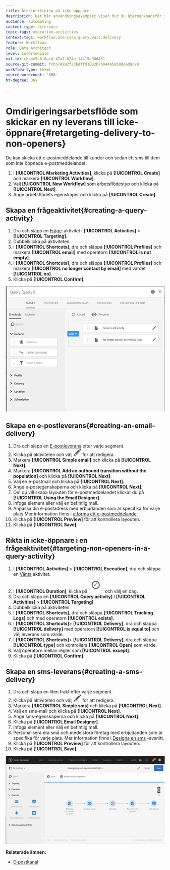 ```yaml
---
title: Återinriktning på icke-öppnare
description: Det här användningsexemplet visar hur du återmarknadsför icke-öppnare.
audience: automating
content-type: reference
topic-tags: execution-activities
context-tags: workflow,use-case,query,wait,delivery
feature: Workflows
role: Data Architect
level: Intermediate
exl-id: cba4e5c6-8acd-47a1-824e-14415e90d451
source-git-commit: fcb5c4a92f23bdffd1082b7b044b5859dead9d70
workflow-type: tm+mt
source-wordcount: '308'
ht-degree: 36%

---
```


# Omdirigeringsarbetsflöde som skickar en ny leverans till icke-öppnare{#retargeting-delivery-to-non-openers}

Du kan skicka ett e-postmeddelande till kunder och sedan ett sms till dem som inte öppnade e-postmeddelandet.

1. I **[!UICONTROL Marketing Activities]**, klicka på **[!UICONTROL Create]** och markera **[!UICONTROL Workflow]**.
1. Välj **[!UICONTROL New Workflow]** som arbetsflödestyp och klicka på **[!UICONTROL Next]**.
1. Ange arbetsflödets egenskaper och klicka på **[!UICONTROL Create]**.

## Skapa en frågeaktivitet{#creating-a-query-activity}

1. Dra och släpp en [Fråge](../../automating/using/query.md)-aktivitet i **[!UICONTROL Activities]** > **[!UICONTROL Targeting]**.
1. Dubbelklicka på aktiviteten.
1. I **[!UICONTROL Shortcuts]**, dra och släppa **[!UICONTROL Profiles]** och markera **[!UICONTROL email]** med operatorn **[!UICONTROL is not empty]**.
1. I **[!UICONTROL Shortcuts]**, dra och släppa **[!UICONTROL Profiles]** och markera **[!UICONTROL no longer contact by email]** med värdet **[!UICONTROL no]**.
1. Klicka på **[!UICONTROL Confirm]**.

![](assets/wf-complement-query.png)

## Skapa en e-postleverans{#creating-an-email-delivery}

1. Dra och släpp en [E-postleverans](../../automating/using/email-delivery.md) efter varje segment.
1. Klicka på aktiviteten och välj ![](assets/edit_darkgrey-24px.png) för att redigera.
1. Markera **[!UICONTROL Simple email]** och klicka på **[!UICONTROL Next]**.
1. Markera **[!UICONTROL Add an outbound transition without the population]** och klicka på **[!UICONTROL Next]**.
1. Välj en e-postmall och klicka på **[!UICONTROL Next]**.
1. Ange e-postegenskaperna och klicka på **[!UICONTROL Next]**.
1. Om du vill skapa layouten för e-postmeddelandet klickar du på **[!UICONTROL Using the Email Designer]**.
1. Infoga element eller välj en befintlig mall.
1. Anpassa din e-postadress med erbjudanden som är specifika för varje plats.Mer information finns i [utforma ett e-postmeddelande](../../designing/using/designing-from-scratch.md#designing-an-email-content-from-scratch).
1. Klicka på **[!UICONTROL Preview]** för att kontrollera layouten.
1. Klicka på **[!UICONTROL Save]**.

## Rikta in icke-öppnare i en frågeaktivitet{#targeting-non-openers-in-a-query-activity}

1. I **[!UICONTROL Activities]** > **[!UICONTROL Execution]**, dra och släppa en [Vänta](../../automating/using/wait.md) aktivitet.
1. I **[!UICONTROL Duration]**, klicka på ![](assets/duration-icon.png) och välj en dag.
1. Dra och släpp en **[!UICONTROL Query activity]** i **[!UICONTROL Activities]** > **[!UICONTROL Targeting]**.
1. Dubbelklicka på aktiviteten.
1. I **[!UICONTROL Shortcuts]**, dra och släppa **[!UICONTROL Tracking Logs]** och med operatorn **[!UICONTROL exists]**.
1. I **[!UICONTROL Shortcuts]**> **[!UICONTROL Delivery]**, dra och släppa **[!UICONTROL delivery]** med operatorn **[!UICONTROL is equal to]** och välj leverans som värde.
1. I **[!UICONTROL Shortcuts]**> **[!UICONTROL Delivery]**, dra och släppa **[!UICONTROL type]** och kontrollera **[!UICONTROL Open]** som värde.
1. Välj operatorn mellan regler som **[!UICONTROL except]**.
1. Klicka på **[!UICONTROL Confirm]**.

## Skapa en sms-leverans{#creating-a-sms-delivery}

1. Dra och släpp en liten frakt efter varje segment.
1. Klicka på aktiviteten och välj ![](assets/edit_darkgrey-24px.png) för att redigera.
1. Markera **[!UICONTROL Simple sms]** och klicka på **[!UICONTROL Next]**.
1. Välj en sms-mall och klicka på **[!UICONTROL Next]**.
1. Ange sms-egenskaperna och klicka på **[!UICONTROL Next]**.
1. Klicka på **[!UICONTROL Email Designer]**.
1. Infoga element eller välj en befintlig mall.
1. Personalisera era små och medelstora företag med erbjudanden som är specifika för varje plats.
Mer information finns i [Designa en sms](../../channels/using/creating-an-sms-message.md) -avsnitt.
1. Klicka på **[!UICONTROL Preview]** för att kontrollera layouten.
1. Klicka på **[!UICONTROL Save]**.

![](assets/wf-retargeting-non-openers.png)

**Relaterade ämnen:**

* [E-postkanal](../../channels/using/creating-an-email.md)
